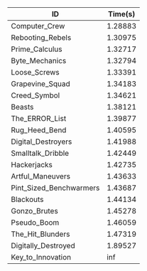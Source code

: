 |ID|Time(s)|
|-|-|
|Computer_Crew|1.28883|
|Rebooting_Rebels|1.30975|
|Prime_Calculus|1.32717|
|Byte_Mechanics|1.32794|
|Loose_Screws|1.33391|
|Grapevine_Squad|1.34183|
|Creed_Symbol|1.34621|
|Beasts|1.38121|
|The_ERROR_List|1.39877|
|Rug_Heed_Bend|1.40595|
|Digital_Destroyers|1.41988|
|Smalltalk_Dribble|1.42449|
|Hackerjacks|1.42735|
|Artful_Maneuvers|1.43633|
|Pint_Sized_Benchwarmers|1.43687|
|Blackouts|1.44134|
|Gonzo_Brutes|1.45278|
|Pseudo_Boom|1.46059|
|The_Hit_Blunders|1.47319|
|Digitally_Destroyed|1.89527|
|Key_to_Innovation|inf|
